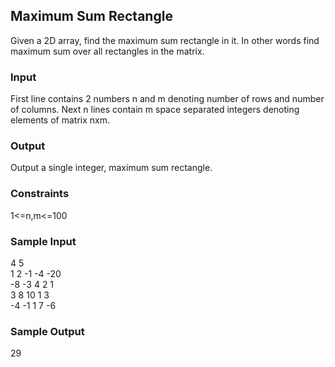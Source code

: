 ## Maximum Sum Rectangle
Given a 2D array, find the maximum sum rectangle in it. In other words find maximum sum over all rectangles in the matrix.
### Input
First line contains 2 numbers n and m denoting number of rows and number of columns. Next n lines contain m space separated integers denoting elements of matrix nxm.
### Output
Output a single integer, maximum sum rectangle.
### Constraints
1<=n,m<=100
### Sample Input
4 5 <br>
1 2 -1 -4 -20 <br>
-8 -3 4 2 1 <br>
3 8 10 1 3 <br>
-4 -1 1 7 -6 
### Sample Output
29
